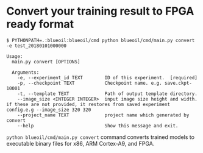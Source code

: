 # Convert your training result to FPGA ready format

```
$ PYTHONPATH=.:blueoil:blueoil/cmd python blueoil/cmd/main.py convert -e test_20180101000000

Usage:
  main.py convert [OPTIONS]

  Arguments:
    -e, --experiment_id TEXT        ID of this experiment.  [required]
    -p, --checkpoint TEXT           Checkpoint name. e.g. save.ckpt-10001
    -t, --template TEXT             Path of output template directory.
    --image_size <INTEGER INTEGER>  input image size height and width. if these are not provided, it restores from saved experiment config.e.g --image_size 320 320
    --project_name TEXT             project name which generated by convert
    --help                          Show this message and exit.
```

`python blueoil/cmd/main.py convert` command converts trained models to executable binary files for x86, ARM Cortex-A9, and FPGA.


